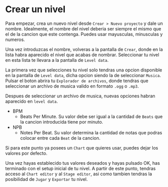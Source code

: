 # Crear un nivel

Para empezar, crea un nuevo nivel desde `Crear > Nuevo proyecto` y dale un nombre. Idealmente, el nombre del nivel deberia ser siempre el mismo que el de la cancion que este contenga. Puedes usar mayusculas, minusculas y numeros.

Una vez introduzcas el nombre, volveras a la pantalla de `Crear`, donde en la lista habra aparecido el nivel que acabas de nombrar. Seleccionar tu nivel en esta lista te llevara a la pantalla de `Level data`.

La primera vez que selecciones tu nivel solo tendras una opcion disponible en la pantalla de `Level data`, dicha opcion siendo la de seleccionar `Musica`. Pulsar el boton abrira tu `Explorador de archivos`, donde tendras que seleccionar un archivo de musica valido en formato `.ogg` o `.mp3`.

Despues de seleccionar un archivo de musica, nuevas opciones habran aparecido en `level data`.
- BPM
  - Beats Per Minute. Su valor debe ser igual a la cantidad de `Beats` que la cancion introducida tiene por minuto.
- NPB
  - Notes Per Beat. Su valor determina la cantidad de notas que podras colocar entre cada `Beat` de la cancion.

Si para este punto ya posees un `Chart` que quieres usar, puedes dejar los valores por defecto.

Una vez hayas establecido tus valores deseados y hayas pulsado OK, has terminado con el setup inicial de tu nivel. A partir de este punto, tendras acceso al `Chart editor` y al `Stage editor`, asi como tambien tendras la posibilidad de `Jugar` y `Exportar` tu nivel.